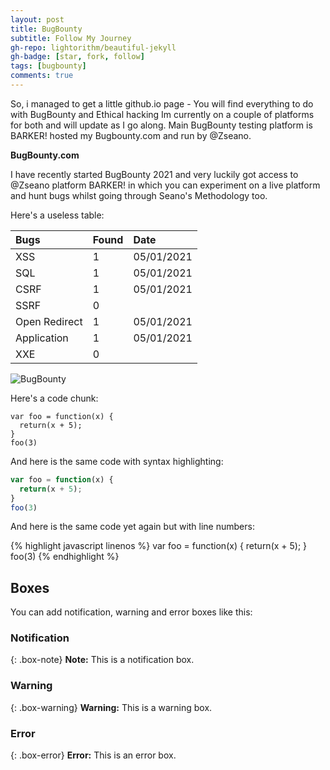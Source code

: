 ```yaml
---
layout: post
title: BugBounty
subtitle: Follow My Journey
gh-repo: lightorithm/beautiful-jekyll
gh-badge: [star, fork, follow]
tags: [bugbounty]
comments: true
---
```


So, i managed to get a little github.io page - You will find everything to do with BugBounty and Ethical hacking Im currently on a couple of platforms for both and will update as I go along. Main BugBounty testing platform is BARKER! hosted my Bugbounty.com and run by @Zseano. 

**BugBounty.com**

I have recently started BugBounty 2021 and very luckily got access to @Zseano platform BARKER! in which you can experiment on a live platform and hunt bugs whilst going through Seano's Methodology too. 

Here's a useless table:

| Bugs | Found | Date |
| :------ |:--- | :--- |
| XSS | 1 | 05/01/2021 |
| SQL | 1 | 05/01/2021 |
| CSRF | 1 | 05/01/2021 |
| SSRF | 0 |  |
| Open Redirect | 1 | 05/01/2021 |
| Application | 1 | 05/01/2021 |
| XXE | 0 |  |


![BugBounty](/assets/img/bugbounty.jpg)


Here's a code chunk:

~~~
var foo = function(x) {
  return(x + 5);
}
foo(3)
~~~

And here is the same code with syntax highlighting:

```javascript
var foo = function(x) {
  return(x + 5);
}
foo(3)
```

And here is the same code yet again but with line numbers:

{% highlight javascript linenos %}
var foo = function(x) {
  return(x + 5);
}
foo(3)
{% endhighlight %}

## Boxes
You can add notification, warning and error boxes like this:

### Notification

{: .box-note}
**Note:** This is a notification box.

### Warning

{: .box-warning}
**Warning:** This is a warning box.

### Error

{: .box-error}
**Error:** This is an error box.
